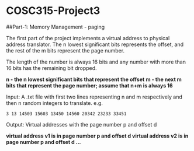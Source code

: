 # COSC315-Project3

##Part-1: Memory Management - paging 

The first part of the project implements a virtual address to physical address translator. The n lowest significant bits represents the offset, and the rest of the m bits represent the page number.  

The length of the number is always 16 bits and any number with more than 16 bits has the remaining bit dropped. 

**n - the n lowest significant bits that represent the offset**
**m - the next m bits that represent the page number; assume that n+m is always 16**

Input: A .txt file with first two lines representing n and m respectively and then n random integers to translate.
e.g. 

`3
13
14503
15603
13450
14560
20342
23233
33451`

Output: Virtual addresses with the page number p and offset d

**virtual address v1 is in page number p and offset d
virtual address v2 is in page number p and offset d
...**
